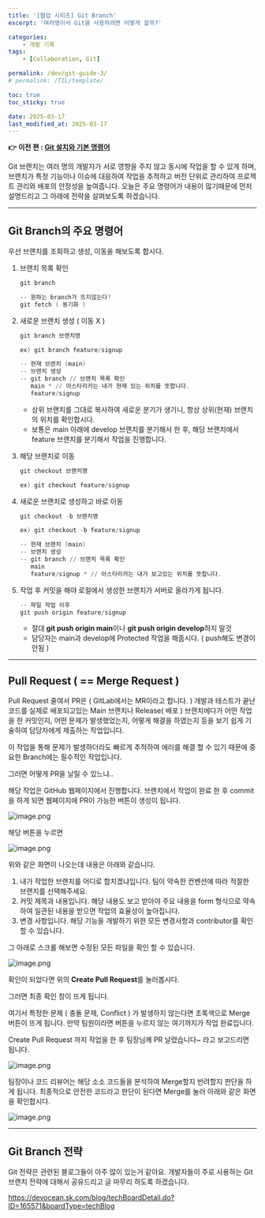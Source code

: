 ```yaml
---
title: '[협업 시리즈] Git Branch'
excerpt: '여러명이서 Git을 사용하려면 어떻게 할까?'

categories:
    - 개발 기록
tags:
    - [Collaboration, Git]

permalink: /dev/git-guide-3/
# permalink: /TIL/template/

toc: true
toc_sticky: true

date: 2025-03-17
last_modified_at: 2025-03-17
---
```


**👉 이전 편 : [Git 설치와 기본 명령어](https://jjok97.github.io/dev/git-guide-2)**

Git 브랜치는 여러 명의 개발자가 서로 영향을 주지 않고 동시에 작업을 할 수 있게 하며,
브랜치가 특정 기능이나 이슈에 대응하여 작업을 추적하고 버전 단위로 관리하여 프로젝트 관리와 배포의 안정성을 높여줍니다.
오늘은 주요 명령어가 내용이 많기때문에 먼저 설명드리고 그 아래에 전략을 살펴보도록 하겠습니다.

---

## Git Branch의 주요 명령어

우선 브랜치를 조회하고 생성, 이동을 해보도록 합시다.

1. 브랜치 목록 확인

    ```powershell
    git branch

    -- 원하는 branch가 뜨지않는다?
    git fetch ( 동기화 )
    ```

1. 새로운 브랜치 생성 ( 이동 X )

    ```powershell
    git branch 브랜치명

    ex) git branch feature/signup

    -- 현재 브랜치 (main)
    -- 브랜치 생성
    -- git branch // 브랜치 목록 확인
       main * // 아스타리카는 내가 현재 있는 위치를 뜻합니다.
       feature/signup
    ```

    - 상위 브랜치를 그대로 복사하여 새로운 분기가 생기니, 항상 상위(현재) 브랜치의 위치를 확인합시다.
    - 보통은 main 아래에 develop 브랜치를 분기해서 한 후, 해당 브랜치에서 feature 브랜치를 분기해서 작업을 진행합니다.

1. 해당 브랜치로 이동

    ```powershell
    git checkout 브랜치명

    ex) git checkout feature/signup
    ```

1. 새로운 브랜치로 생성하고 바로 이동

    ```powershell
    git checkout -b 브랜치명

    ex) git checkout -b feature/signup

    -- 현재 브랜치 (main)
    -- 브랜치 생성
    -- git branch // 브랜치 목록 확인
       main
       feature/signup * // 아스타리카는 내가 보고있는 위치를 뜻합니다.
    ```

1. 작업 후 커밋을 해야 로컬에서 생성한 브랜치가 서버로 올라가게 됩니다.

    ```powershell
    -- 파일 작업 이후
    git push origin feature/signup
    ```

    - 절대 **git push origin main**이나 **git push origin develop**하지 말것
    - 담당자는 main과 develop에 Protected 작업을 해줍시다. ( push해도 변경이안됨 )

---

## Pull Request ( == Merge Request )

Pull Request 줄여서 PR은 ( GitLab에서는 MR이라고 합니다. ) 개발과 테스트가 끝난 코드를 실제로 배포되고있는 Main 브랜치나 Release( 배포 ) 브랜치에다가
어떤 작업을 한 커밋인지, 어떤 문제가 발생했었는지, 어떻게 해결을 하였는지 등을 보기 쉽게 기술하여 담당자에게 제출하는 작업입니다.

이 작업을 통해 문제가 발생하더라도 빠르게 추적하여 에러를 해결 할 수 있기 때문에 중요한 Branch에는 필수적인 작업입니다.

그러면 어떻게 PR을 날릴 수 있느냐..

해당 작업은 GitHub 웹페이지에서 진행합니다.
브랜치에서 작업이 완료 한 후 commit을 하게 되면 웹페이지에 PR이 가능한 버튼이 생성이 됩니다.

![image.png](../../assets/img/gitguide-1.png)

해당 버튼을 누르면

![image.png](../../assets/img/gitguide-2.png)

위와 같은 화면이 나오는데 내용은 아래와 같습니다.

1. 내가 작업한 브랜치를 어디로 합치겠냐입니다. 팀이 약속한 컨벤션에 따라 적절한 브랜치를 선택해주세요.
2. 커밋 제목과 내용입니다. 해당 내용도 보고 받아야 주요 내용을 form 형식으로 약속하여 일관된 내용을 받으면 작업의 효율성이 높아집니다.
3. 변경 사항입니다. 해당 기능을 개발하기 위한 모든 변경사항과 contributor를 확인 할 수 있습니다.

그 아래로 스크롤 해보면 수정된 모든 파일을 확인 할 수 있습니다.

![image.png](../../assets/img/gitguide-3.png)

확인이 되었다면 위의 **Create Pull Request**를 눌러봅시다.

그러면 최종 확인 창이 뜨게 됩니다.

여기서 특정한 문제 ( 충돌 문제, Conflict ) 가 발생하지 않는다면 초록색으로 Merge 버튼이 뜨게 됩니다.
만약 팀원이라면 버튼을 누르지 않는 여기까지가 작업 완료입니다.

Create Pull Request 까지 작업을 한 후 팀장님께 PR 날렸습니다~ 라고 보고드리면 됩니다.

![image.png](../../assets/img/gitguide-4.png)

팀장이나 코드 리뷰어는 해당 소소 코드들을 분석하여 Merge할지 반려할지 판단을 하게 됩니다.
최종적으로 안전한 코드라고 판단이 된다면 Merge를 눌러 아래와 같은 화면을 확인합시다.

![image.png](../../assets/img/gitguide-5.png)

---

## Git Branch 전략

Git 전략은 관련된 블로그들이 아주 많이 있는거 같아요.
개발자들이 주로 사용하는 Git 브랜치 전략에 대해서 공유드리고 글 마무리 하도록 하겠습니다.

https://devocean.sk.com/blog/techBoardDetail.do?ID=165571&boardType=techBlog
